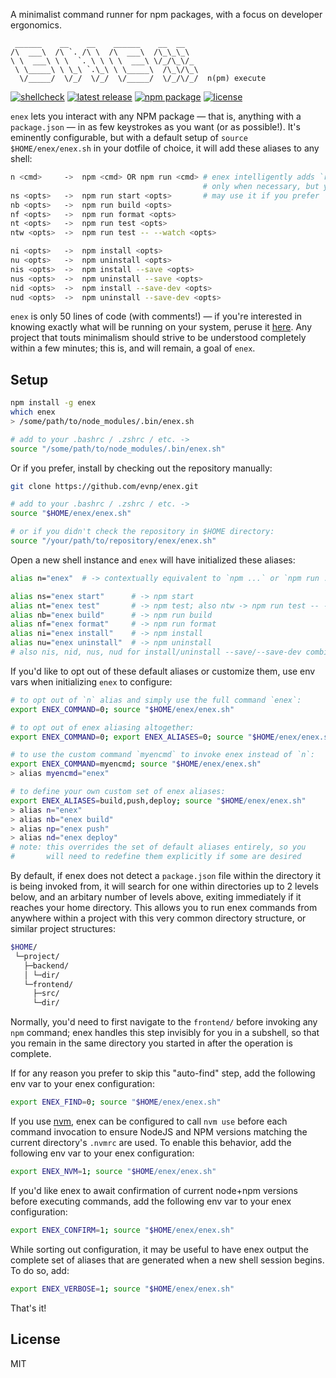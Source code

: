 A minimalist command runner for npm packages, with a focus on developer ergonomics.

```
 ______    __    __    ______    __  __
/\  ___\  /\ `. /\ \  /\  ___\  /\_\_\_\
\ \  ___\ \ \  `. \ \ \ \  ___\ \/_/\_\/_
 \ \_____\ \ \_\ `.\_\ \ \_____\  /\_\/\_\
  \/_____/  \/_/  \/_/  \/_____/  \/_/\/_/  n(pm) execute
```

[![shellcheck](https://github.com/evnp/enex/workflows/shellcheck/badge.svg)](https://github.com/evnp/enex/actions)
[![latest release](https://img.shields.io/github/release/evnp/enex.svg)](https://github.com/evnp/enex/releases/latest)
[![npm package](https://img.shields.io/npm/v/enex.svg)](https://www.npmjs.com/package/enex)
[![license](https://img.shields.io/github/license/evnp/enex.svg?color=blue)](https://github.com/evnp/enex/blob/master/LICENSE.md)

`enex` lets you interact with any NPM package — that is, anything with a `package.json` — in as few keystrokes as you want (or as possible!). It's eminently configurable, but with a default setup of `source $HOME/enex/enex.sh` in your dotfile of choice, it will add these aliases to any shell:

```sh
n <cmd>     ->  npm <cmd> OR npm run <cmd> # enex intelligently adds `run`
                                           # only when necessary, but you
ns <opts>   ->  npm run start <opts>       # may use it if you prefer
nb <opts>   ->  npm run build <opts>
nf <opts>   ->  npm run format <opts>
nt <opts>   ->  npm run test <opts>
ntw <opts>  ->  npm run test -- --watch <opts>

ni <opts>   ->  npm install <opts>
nu <opts>   ->  npm uninstall <opts>
nis <opts>  ->  npm install --save <opts>
nus <opts>  ->  npm uninstall --save <opts>
nid <opts>  ->  npm install --save-dev <opts>
nud <opts>  ->  npm uninstall --save-dev <opts>
```

`enex` is only 50 lines of code (with comments!) — if you're interested in knowing exactly what will be running on your system, peruse it [here](https://github.com/evnp/enex/blob/main/enex.sh). Any project that touts minimalism should strive to be understood completely within a few minutes; this is, and will remain, a goal of `enex`.

Setup
-----
```sh
npm install -g enex
which enex
> /some/path/to/node_modules/.bin/enex.sh

# add to your .bashrc / .zshrc / etc. ->
source "/some/path/to/node_modules/.bin/enex.sh"
```
Or if you prefer, install by checking out the repository manually:
```sh
git clone https://github.com/evnp/enex.git

# add to your .bashrc / .zshrc / etc. ->
source "$HOME/enex/enex.sh"

# or if you didn't check the repository in $HOME directory:
source "/your/path/to/repository/enex/enex.sh"
```
Open a new shell instance and `enex` will have initialized these aliases:
```sh
alias n="enex"  # -> contextually equivalent to `npm ...` or `npm run ...`

alias ns="enex start"      # -> npm start
alias nt="enex test"       # -> npm test; also ntw -> npm run test -- --watch
alias nb="enex build"      # -> npm run build
alias nf="enex format"     # -> npm run format
alias ni="enex install"    # -> npm install
alias nu="enex uninstall"  # -> npm uninstall
# also nis, nid, nus, nud for install/uninstall --save/--save-dev combinations, see above
```
If you'd like to opt out of these default aliases or customize them, use env vars when initializing `enex` to configure:
```sh
# to opt out of `n` alias and simply use the full command `enex`:
export ENEX_COMMAND=0; source "$HOME/enex/enex.sh"

# to opt out of enex aliasing altogether:
export ENEX_COMMAND=0; export ENEX_ALIASES=0; source "$HOME/enex/enex.sh"

# to use the custom command `myencmd` to invoke enex instead of `n`:
export ENEX_COMMAND=myencmd; source "$HOME/enex/enex.sh"
> alias myencmd="enex"

# to define your own custom set of enex aliases:
export ENEX_ALIASES=build,push,deploy; source "$HOME/enex/enex.sh"
> alias n="enex"
> alias nb="enex build"
> alias np="enex push"
> alias nd="enex deploy"
# note: this overrides the set of default aliases entirely, so you
#       will need to redefine them explicitly if some are desired
```

By default, if enex does not detect a `package.json` file within the directory it is being invoked from, it will search for one within directories up to 2 levels below, and an arbitary number of levels above, exiting immediately if it reaches your home directory. This allows you to run enex commands from anywhere within a project with this very common directory structure, or similar project structures:
```sh
$HOME/
 └─project/
   ├─backend/
   │ └─dir/
   └─frontend/
     ├─src/
     └─dir/
```
Normally, you'd need to first navigate to the `frontend/` before invoking any `npm` command; enex handles this step invisibly for you in a subshell, so that you remain in the same directory you started in after the operation is complete.

If for any reason you prefer to skip this "auto-find" step, add the following env var to your enex configuration:
```sh
export ENEX_FIND=0; source "$HOME/enex/enex.sh"
```

If you use [nvm](https://github.com/nvm-sh/nvm), enex can be configured to call `nvm use` before each command invocation to ensure NodeJS and NPM versions matching the current directory's `.nvmrc` are used. To enable this behavior, add the following env var to your enex configuration:
```sh
export ENEX_NVM=1; source "$HOME/enex/enex.sh"
```

If you'd like enex to await confirmation of current node+npm versions before executing commands, add the following env var to your enex configuration:
```sh
export ENEX_CONFIRM=1; source "$HOME/enex/enex.sh"
```

While sorting out configuration, it may be useful to have enex output the complete set of aliases that are generated when a new shell session begins. To do so, add:
```sh
export ENEX_VERBOSE=1; source "$HOME/enex/enex.sh"
```

That's it!

License
-------
MIT
